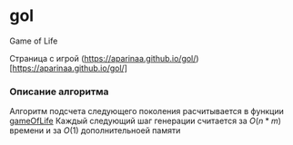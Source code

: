# gol

Game of Life

Страница с игрой (https://aparinaa.github.io/gol/)[https://aparinaa.github.io/gol/]

### Описание алгоритма

Алгоритм подсчета следующего поколения расчитывается в функции [gameOfLife](https://github.com/AparinAA/gol/blob/master/CalculateNextStep.js) Каждый следующий шаг генерации считается за $O(n*m)$ времени и за $O(1)$ дополнительноей памяти
